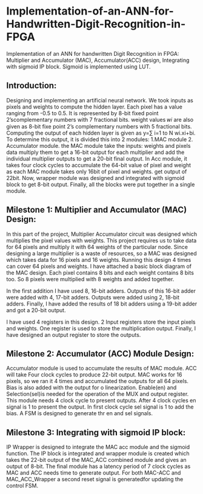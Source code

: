 # Implementation-of-an-ANN-for-Handwritten-Digit-Recognition-in-FPGA

Implementation of an ANN for handwritten Digit Recognition in FPGA: Multiplier and Accumulator (MAC), Accumulator(ACC) design, Integrating with sigmoid IP block. Sigmoid is implemented using LUT.

## Introduction: 

Designing and implementing an artificial neural network. We took inputs as pixels and weights to compute the hidden layer. Each pixel has a value ranging from -0.5 to 0.5. It is represented by 8-bit fixed point 2’scomplementary numbers with 7 fractional bits. weight values 𝑤𝑖 are also given as 8-bit fixe point 2’s complementary numbers with 5 fractional bits. Computing the output of each hidden layer is given as y=∑ i=1 to N wi.xi+bi. To determine this output, it is divided this into 2 modules: 1.MAC module 2. Accumulator module. the MAC module take the inputs: weights and pixels data multiply them to get a 16-bit output for each multiplier and add the individual multiplier outputs to get a 20-bit final output. In Acc module, it takes four clock cycles to accumulate the 64-bit value of pixel and weight as each MAC module takes only 16bit of pixel and weights.  get output of 22bit. Now, wrapper module was designed and integrated with sigmoid block to get 8-bit output. Finally,   all the blocks were put together in a single module.

## Milestone 1: Multiplier and Accumulator (MAC) Design:

In this part of the project, Multiplier Accumulator circuit was designed which multiplies the pixel values with weights. This project requires us to take data for 64 pixels and multiply it with 64 weights of the particular node. Since designing a large multiplier is a waste of resources, so a MAC was designed  which takes data for 16 pixels and 16 weights. Running this design 4 times can cover 64 pixels and weights. I have attached a basic block diagram of the MAC design. Each pixel contains 8 bits and each weight contains 8 bits too. So 8 pixels were multiplied with 8 weights and added together.

In the first addition I have used 8, 16-bit adders. Outputs of this 16-bit adder were added with 4, 17-bit adders. Outputs were added using 2, 18-bit adders. Finally, I have added the results of 18 bit adders using a 19-bit adder and got a 20-bit output.  

I have used 4 registers in this design. 2 Input registers store the input pixels and weights. One register is used to store the multiplication output. Finally, I have designed an output register to store the outputs. 

 
## Milestone 2: Accumulator (ACC) Module Design:

Accumulator module is used to accumulate the results of MAC module. ACC will take Four clock cycles to produce 22-bit output. MAC works for 16 pixels, so we ran it 4 times and accumulated the outputs for all 64 pixels. Bias is also added with the output for o linearization. 
Enable(en) and Selection(sel)is needed for the operation of the MUX and output register. This module needs 4 clock cycle to present outputs. After 4 clock cycles en signal is 1 to present the output. In first clock cycle sel signal is 1 to add the bias. A FSM is designed to generate thr en and sel signals.

## Milestone 3: Integrating with sigmoid IP block:

IP Wrapper is designed to integrate the MAC acc module and the sigmoid function. The IP block is integrated and wrapper module is created which takes the 22-bit output of the MAC_ACC combined module and gives an output of 8-bit.
The final module has a latency period of 7 clock cycles as MAC and ACC needs time to generate output. For both MAC-ACC and MAC_ACC_Wrapper a second reset signal is generatedfor updating the control FSM.

